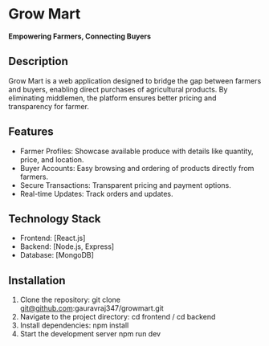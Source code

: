 # Grow Mart
**Empowering Farmers, Connecting Buyers**  

## Description  
Grow Mart is a web application designed to bridge the gap between farmers and buyers, enabling direct purchases of agricultural products. By eliminating middlemen, the platform ensures better pricing and transparency for farmer.  

## Features  
- Farmer Profiles: Showcase available produce with details like quantity, price, and location.
- Buyer Accounts: Easy browsing and ordering of products directly from farmers.
- Secure Transactions: Transparent pricing and payment options.
- Real-time Updates: Track orders and updates.

## Technology Stack  
- Frontend: [React.js]  
- Backend: [Node.js, Express]  
- Database: [MongoDB]  

## Installation  
1. Clone the repository:
    git clone git@github.com:gauravraj347/growmart.git
2. Navigate to the project directory:
   cd frontend / cd backend
3. Install dependencies:
   npm install
4. Start the development server
  npm run dev  
